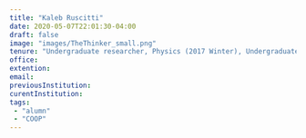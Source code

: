 ```yaml
---
title: "Kaleb Ruscitti"
date: 2020-05-07T22:01:30-04:00
draft: false
image: "images/TheThinker_small.png"
tenure: "Undergraduate researcher, Physics (2017 Winter), Undergraduate co-op student (2018 Winter)"
office:
extention:
email:
previousInstitution: 
curentInstitution: 
tags: 
 - "alumn"
 - "COOP"
---
```


